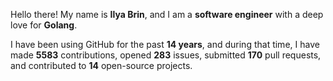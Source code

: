 Hello there! My name is **Ilya Brin**, and I am a **software engineer** with a deep love for **Golang**.

I have been using GitHub for the past **14 years**, and during that time, I have made **5583** contributions, opened **283** issues, submitted **170** pull requests, and contributed to **14** open-source projects.

